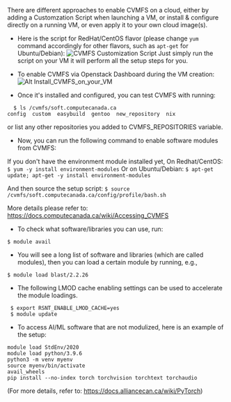 

There are different approaches to enable CVMFS on a cloud, either by adding a Customzation Script when launching a VM, or install & configure directly on a running VM, or even apply it to your own cloud image(s). 

* Here is the script for RedHat/CentOS flavor (please change `yum` command accordingly for other flavors, such as `apt-get` for Ubuntu/Debian):
  ![CVMFS Customization Script](https://github.com/ualberta-rcg/public/blob/master/cloud-bootcamp/CVMFS/custom_script)
  Just simply run the script on your VM it will perform all the setup steps for you. 

* To enable CVMFS via Openstack Dashboard during the VM creation:
  ![Alt Install_CVMFS_on_your_VM](https://user-images.githubusercontent.com/73720293/97760381-a80ae600-1ac8-11eb-904f-5861c93d6bd8.png)



* Once it's installed and configured, you can test CVMFS with running:

```
  $ ls /cvmfs/soft.computecanada.ca
config  custom  easybuild  gentoo  new_repository  nix
```
or list any other repositories you added to CVMFS_REPOSITORIES variable. 


* Now, you can run the following command to enable software modules from CVMFS:

If you don't have the environment module installed yet,
On Redhat/CentOS: `$ yum -y install environment-modules`
Or on Ubuntu/Debian: `$ apt-get update; apt-get -y install environment-modules`

And then source the setup script:
`$ source /cvmfs/soft.computecanada.ca/config/profile/bash.sh`

More details please refer to: https://docs.computecanada.ca/wiki/Accessing_CVMFS

* To check what software/libraries you can use, run:

`$ module avail`

* You will see a long list of software and libraries (which are called modules), then you can load a certain module by running, e.g., 

`$ module load blast/2.2.26`

* The following LMOD cache enabling settings can be used to accelerate the module loadings.

```
 $ export RSNT_ENABLE_LMOD_CACHE=yes
 $ module update
```

* To access AI/ML software that are not modulized, here is an example of the setup:
```
module load StdEnv/2020
module load python/3.9.6
python3 -m venv myenv
source myenv/bin/activate
avail_wheels
pip install --no-index torch torchvision torchtext torchaudio
```
(For more details, refer to: https://docs.alliancecan.ca/wiki/PyTorch)

